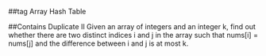 ##tag
Array Hash Table


##Contains Duplicate II
Given an array of integers and an integer k, find out whether there are two distinct indices i and j in the array such that nums[i] = nums[j] and the difference between i and j is at most k.
